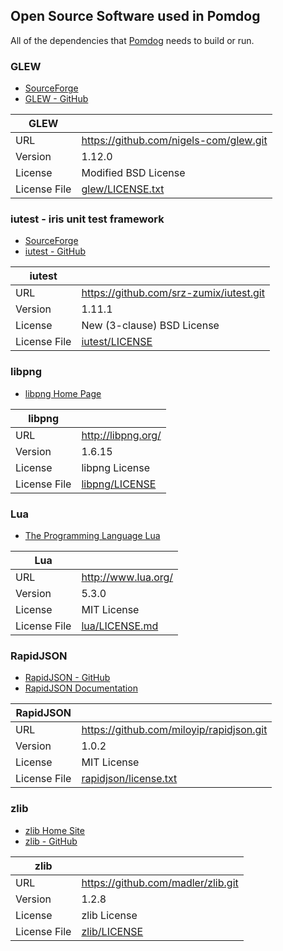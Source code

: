 Open Source Software used in Pomdog
-----------------------------------

All of the dependencies that [Pomdog](https://github.com/mogemimi/pomdog) needs to build or run.

### GLEW

* [SourceForge](http://glew.sourceforge.net/)
* [GLEW - GitHub](https://github.com/nigels-com/glew)

|GLEW||
|---|---|
|URL|https://github.com/nigels-com/glew.git|
|Version|1.12.0|
|License|Modified BSD License|
|License File|[glew/LICENSE.txt][license-glew]|

### iutest - iris unit test framework

* [SourceForge](http://iutest.sourceforge.jp/)
* [iutest - GitHub](https://github.com/srz-zumix/iutest)

|iutest||
|---|---|
|URL|https://github.com/srz-zumix/iutest.git|
|Version|1.11.1|
|License|New (3-clause) BSD License|
|License File|[iutest/LICENSE][license-iutest]|

### libpng

* [libpng Home Page](http://www.libpng.org/pub/png/libpng.html)

|libpng||
|---|---|
|URL|http://libpng.org/|
|Version|1.6.15|
|License|libpng License|
|License File|[libpng/LICENSE][license-libpng]|

### Lua

* [The Programming Language Lua](http://www.lua.org/)

|Lua||
|---|---|
|URL|http://www.lua.org/|
|Version|5.3.0|
|License|MIT License|
|License File|[lua/LICENSE.md][license-lua]|

### RapidJSON

* [RapidJSON - GitHub](https://github.com/miloyip/rapidjson)
* [RapidJSON Documentation](http://miloyip.github.io/rapidjson/)

|RapidJSON||
|---|---|
|URL|https://github.com/miloyip/rapidjson.git|
|Version|1.0.2|
|License|MIT License|
|License File|[rapidjson/license.txt][license-rapidjson]|


### zlib

* [zlib Home Site](http://www.zlib.net/)
* [zlib - GitHub](https://github.com/madler/zlib)

|zlib||
|---|---|
|URL|https://github.com/madler/zlib.git|
|Version|1.2.8|
|License|zlib License|
|License File|[zlib/LICENSE][license-zlib]|

[license-glew]: glew/LICENSE.txt
[license-iutest]: iutest/LICENSE
[license-libpng]: libpng/LICENSE
[license-lua]: lua/LICENSE.md
[license-rapidjson]: rapidjson/license.txt
[license-zlib]: zlib/LICENSE
